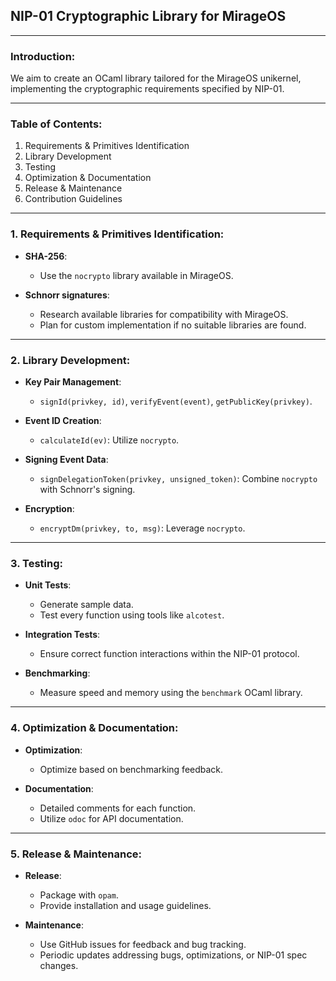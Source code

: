 ## **NIP-01 Cryptographic Library for MirageOS**

---

### **Introduction:**

We aim to create an OCaml library tailored for the MirageOS unikernel, implementing the cryptographic requirements specified by NIP-01.

---

### **Table of Contents:**

1. Requirements & Primitives Identification
2. Library Development
3. Testing
4. Optimization & Documentation
5. Release & Maintenance
6. Contribution Guidelines

---

### **1. Requirements & Primitives Identification:**

- **SHA-256**:
  - Use the `nocrypto` library available in MirageOS.

- **Schnorr signatures**:
  - Research available libraries for compatibility with MirageOS.
  - Plan for custom implementation if no suitable libraries are found.

---

### **2. Library Development:**

- **Key Pair Management**:
    - `signId(privkey, id)`, `verifyEvent(event)`, `getPublicKey(privkey)`.
    
- **Event ID Creation**:
    - `calculateId(ev)`: Utilize `nocrypto`.

- **Signing Event Data**:
    - `signDelegationToken(privkey, unsigned_token)`: Combine `nocrypto` with Schnorr's signing.

- **Encryption**:
    - `encryptDm(privkey, to, msg)`: Leverage `nocrypto`.

---

### **3. Testing:**

- **Unit Tests**:
  - Generate sample data.
  - Test every function using tools like `alcotest`.

- **Integration Tests**:
  - Ensure correct function interactions within the NIP-01 protocol.

- **Benchmarking**:
  - Measure speed and memory using the `benchmark` OCaml library.

---

### **4. Optimization & Documentation:**

- **Optimization**:
  - Optimize based on benchmarking feedback.
  
- **Documentation**:
  - Detailed comments for each function.
  - Utilize `odoc` for API documentation.

---

### **5. Release & Maintenance:**

- **Release**:
  - Package with `opam`.
  - Provide installation and usage guidelines.

- **Maintenance**:
  - Use GitHub issues for feedback and bug tracking.
  - Periodic updates addressing bugs, optimizations, or NIP-01 spec changes.

